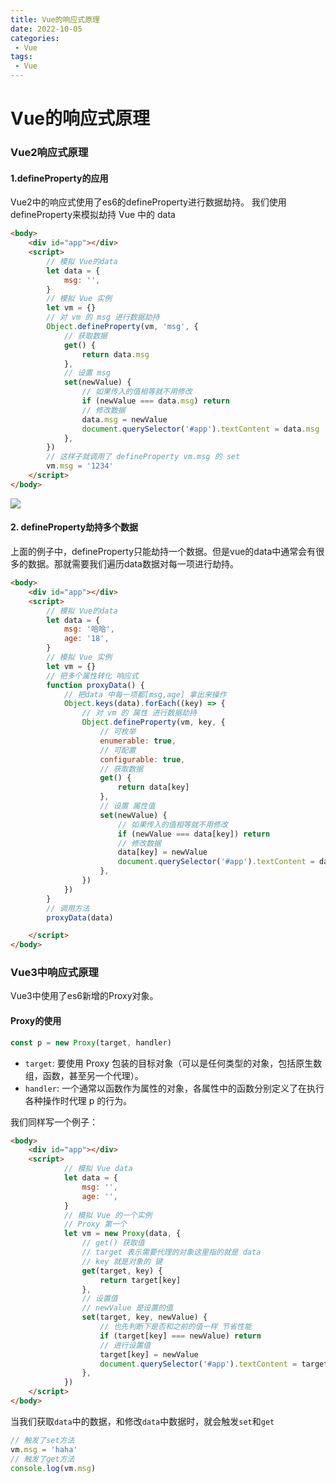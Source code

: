 ```yaml
---
title: Vue的响应式原理
date: 2022-10-05
categories:
 - Vue
tags:
 - Vue
---
```


# Vue的响应式原理

### Vue2响应式原理

#### 1.defineProperty的应用
Vue2中的响应式使用了es6的defineProperty进行数据劫持。
我们使用 defineProperty来模拟劫持 Vue 中的 data

```html
<body>
    <div id="app"></div>
    <script>
        // 模拟 Vue的data
        let data = {
            msg: '',
        }
        // 模拟 Vue 实例
        let vm = {}
        // 对 vm 的 msg 进行数据劫持
        Object.defineProperty(vm, 'msg', {
            // 获取数据
            get() {
                return data.msg
            },
            // 设置 msg
            set(newValue) {
                // 如果传入的值相等就不用修改
                if (newValue === data.msg) return
                // 修改数据
                data.msg = newValue
                document.querySelector('#app').textContent = data.msg
            },
        })
        // 这样子就调用了 defineProperty vm.msg 的 set
        vm.msg = '1234'
    </script>
</body>
```

![](https://p3-juejin.byteimg.com/tos-cn-i-k3u1fbpfcp/1ad4d2fcc15f47d9a3df0db8878ffba5~tplv-k3u1fbpfcp-zoom-in-crop-mark:3024:0:0:0.image)


#### 2. defineProperty劫持多个数据
上面的例子中，defineProperty只能劫持一个数据。但是vue的data中通常会有很多的数据。那就需要我们遍历data数据对每一项进行劫持。

```html
<body>
    <div id="app"></div>
	<script>
        // 模拟 Vue的data
        let data = {
            msg: '哈哈',
            age: '18',
        }
        // 模拟 Vue 实例
        let vm = {}
        // 把多个属性转化 响应式
        function proxyData() {
            // 把data 中每一项都[msg,age] 拿出来操作
            Object.keys(data).forEach((key) => {
                // 对 vm 的 属性 进行数据劫持
                Object.defineProperty(vm, key, {
                    // 可枚举
                    enumerable: true,
                    // 可配置
                    configurable: true,
                    // 获取数据
                    get() {
                        return data[key]
                    },
                    // 设置 属性值
                    set(newValue) {
                        // 如果传入的值相等就不用修改
                        if (newValue === data[key]) return
                        // 修改数据
                        data[key] = newValue
                        document.querySelector('#app').textContent = data[key]
                    },
                })
            })
        }
        // 调用方法
        proxyData(data)

	</script>
</body>
```

### Vue3中响应式原理

Vue3中使用了es6新增的Proxy对象。

#### Proxy的使用
```js
const p = new Proxy(target, handler)
```

- `target`: 要使用 Proxy 包装的目标对象（可以是任何类型的对象，包括原生数组，函数，甚至另一个代理）。
- `handler`: 一个通常以函数作为属性的对象，各属性中的函数分别定义了在执行各种操作时代理 p 的行为。

我们同样写一个例子：
```html
<body>
    <div id="app"></div>
    <script>
            // 模拟 Vue data
            let data = {
                msg: '',
                age: '',
            }
            // 模拟 Vue 的一个实例
            // Proxy 第一个
            let vm = new Proxy(data, {
                // get() 获取值
                // target 表示需要代理的对象这里指的就是 data
                // key 就是对象的 键
                get(target, key) {
                    return target[key]
                },
                // 设置值
                // newValue 是设置的值
                set(target, key, newValue) {
                    // 也先判断下是否和之前的值一样 节省性能
                    if (target[key] === newValue) return
                    // 进行设置值
                    target[key] = newValue
                    document.querySelector('#app').textContent = target[key]
                },
            })
    </script>
</body>
```
当我们获取`data`中的数据，和修改`data`中数据时，就会触发`set`和`get`
```js
// 触发了set方法
vm.msg = 'haha'
// 触发了get方法
console.log(vm.msg)
```







